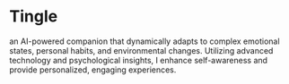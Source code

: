# Tingle
 an AI-powered companion that dynamically adapts to complex emotional states, personal habits, and environmental changes. Utilizing advanced technology and psychological insights, I enhance self-awareness and provide personalized, engaging experiences. 
